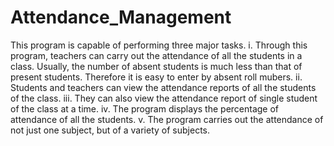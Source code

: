 # Attendance_Management


This program is capable of performing three major tasks.
i. Through this program, teachers can carry out the attendance of all the
students in a class. Usually, the number of absent students is much less
than that of present students. Therefore it is easy to enter by absent roll
mubers.
ii. Students and teachers can view the attendance reports of all the students of
the class.
iii. They can also view the attendance report of single student of the class at a
time.
iv. The program displays the percentage of attendance of all the students.
v. The program carries out the attendance of not just one subject, but of a
variety of subjects.
